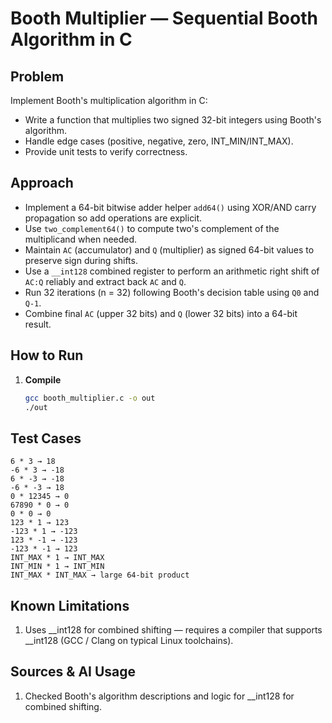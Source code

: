 # Booth Multiplier — Sequential Booth Algorithm in C

## Problem
Implement Booth's multiplication algorithm in C:
- Write a function that multiplies two signed 32-bit integers using Booth's algorithm.
- Handle edge cases (positive, negative, zero, INT_MIN/INT_MAX).
- Provide unit tests to verify correctness.

## Approach
- Implement a 64-bit bitwise adder helper `add64()` using XOR/AND carry propagation so add operations are explicit.
- Use `two_complement64()` to compute two's complement of the multiplicand when needed.
- Maintain `AC` (accumulator) and `Q` (multiplier) as signed 64-bit values to preserve sign during shifts.
- Use a `__int128` combined register to perform an arithmetic right shift of `AC:Q` reliably and extract back `AC` and `Q`.
- Run 32 iterations (n = 32) following Booth's decision table using `Q0` and `Q-1`.
- Combine final `AC` (upper 32 bits) and `Q` (lower 32 bits) into a 64-bit result.

## How to Run
1. **Compile**
    ```bash
    gcc booth_multiplier.c -o out
    ./out
    
## Test Cases
    6 * 3 → 18
    -6 * 3 → -18
    6 * -3 → -18
    -6 * -3 → 18
    0 * 12345 → 0
    67890 * 0 → 0
    0 * 0 → 0
    123 * 1 → 123
    -123 * 1 → -123
    123 * -1 → -123
    -123 * -1 → 123
    INT_MAX * 1 → INT_MAX
    INT_MIN * 1 → INT_MIN
    INT_MAX * INT_MAX → large 64-bit product
    
## Known Limitations
1. Uses __int128 for combined shifting — requires a compiler that supports __int128 (GCC / Clang on typical Linux toolchains).

## Sources & AI Usage
1. Checked Booth's algorithm descriptions and logic for __int128 for combined shifting.
